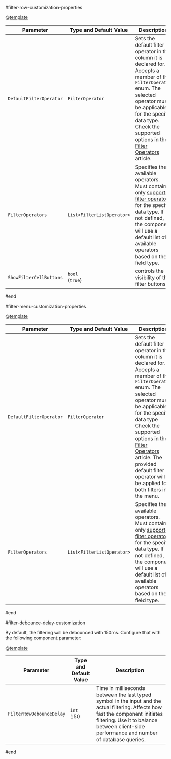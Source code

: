 #filter-row-customization-properties

@[template](/_contentTemplates/common/parameters-table-styles.md#table-layout)

| Parameter | Type and Default Value | Description |
| --- | --- | --- |
| `DefaultFilterOperator` | `FilterOperator` | Sets the default filter operator in the column it is declared for. Accepts a member of the `FilterOperator` enum. The selected operator must be applicable for the specific data type. Check the supported options in the [Filter Operators](slug://common-features-filter-operators) article.
| `FilterOperators` | `List<FilterListOperator>` | Specifies the available operators. Must contain only [supported filter operators](slug://common-features-filter-operators) for the specific data type. If not defined, the component will use a default list of available operators based on the field type.
| `ShowFilterCellButtons` | `bool` <br/> (`true`) | controls the visibility of the filter buttons
#end

#filter-menu-customization-properties

@[template](/_contentTemplates/common/parameters-table-styles.md#table-layout)

| Parameter      | Type and Default Value | Description
| ----------- | ----------- | -----------|
| `DefaultFilterOperator` | `FilterOperator` | Sets the default filter operator in the column it is declared for. Accepts a member of the `FilterOperator` enum. The selected operator must be applicable for the specific data type Check the supported options in the [Filter Operators](slug://common-features-filter-operators) article. The provided default filter operator will be applied for both filters in the menu.
| `FilterOperators` | `List<FilterListOperator>` | Specifies the available operators. Must contain only [supported filter operators](slug://common-features-filter-operators) for the specific data type. If not defined, the component will use a default list of available operators based on the field type.
#end

#filter-debounce-delay-customization

By default, the filtering will be debounced with 150ms. Configure that with the following component parameter:

@[template](/_contentTemplates/common/parameters-table-styles.md#table-layout)

| Parameter      | Type and Default Value | Description
| ----------- | ----------- | -----------|
| `FilterRowDebounceDelay` | `int` <br/> 150 | Time in milliseconds between the last typed symbol in the input and the actual filtering. Affects how fast the component initiates filtering. Use it to balance between client-side performance and number of database queries.
#end